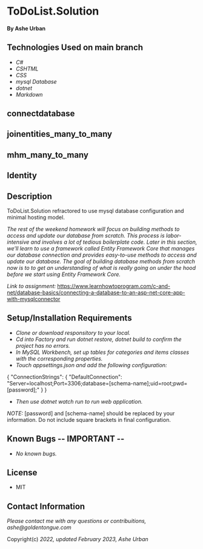 # ToDoList.Solution

#### By Ashe Urban

## Technologies Used on main branch

* _C#_
* _CSHTML_
* _CSS_
* _mysql Database_
* _dotnet_
* _Markdown_

## connectdatabase

## joinentities_many_to_many

## mhm_many_to_many

## Identity

## Description

ToDoList.Solution refractored to use mysql database configuration and minimal hosting model.

_The rest of the weekend homework will focus on building methods to access and update our database from scratch. This process is labor-intensive and involves a lot of tedious boilerplate code. Later in this section, we'll learn to use a framework called Entity Framework Core that manages our database connection and provides easy-to-use methods to access and update our database. The goal of building database methods from scratch now is to to get an understanding of what is really going on under the hood before we start using Entity Framework Core._


_Link to assignment:_ https://www.learnhowtoprogram.com/c-and-net/database-basics/connecting-a-database-to-an-asp-net-core-app-with-mysqlconnector

## Setup/Installation Requirements

* _Clone or download responsitory to your local._
* _Cd into Factory and run dotnet restore, dotnet build to confirm the project has no errors._
* _In MySQL Workbench, set up tables for categories and items classes with the corresponding properties._
* _Touch appsettings.json and add the following configuration:_

{
  "ConnectionStrings": {
      "DefaultConnection": "Server=localhost;Port=3306;database=[schema-name];uid=root;pwd=[password];"
  }
}

* _Then use dotnet watch run to run web application._

_NOTE:_ [password] and [schema-name] should be replaced by your information. Do not include square brackets in final configuration.

## Known Bugs -- IMPORTANT --

* _No known bugs._

## License

* MIT

## Contact Information

_Please contact me with any questions or contribuitions, ashe@goldentongue.com_

Copyright(c) _2022, updated February 2023, Ashe Urban_
